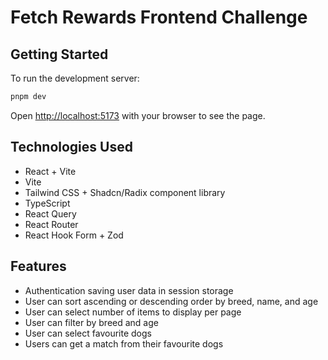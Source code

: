 # Fetch Rewards Frontend Challenge

## Getting Started

To run the development server:

```bash
pnpm dev
```

Open [http://localhost:5173](http://localhost:5173) with your browser to see the page.

## Technologies Used

- React + Vite
- Vite
- Tailwind CSS + Shadcn/Radix component library
- TypeScript
- React Query
- React Router
- React Hook Form + Zod

## Features

- Authentication saving user data in session storage
- User can sort ascending or descending order by breed, name, and age
- User can select number of items to display per page
- User can filter by breed and age
- User can select favourite dogs
- Users can get a match from their favourite dogs
